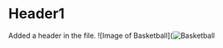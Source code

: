 # Header1
Added a header in the file. 
![Image of Basketball](![Basketball](https://upload.wikimedia.org/wikipedia/commons/7/7a/Basketball.png)
